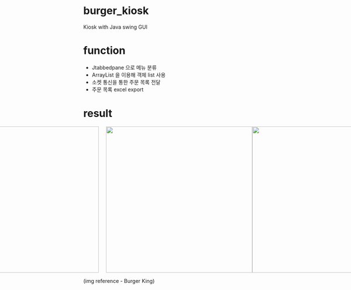 # burger_kiosk
Kiosk with Java swing GUI

# function
- Jtabbedpane 으로 메뉴 분류
- ArrayList<JPanel> 을 이용해 객체 list 사용
- 소켓 통신을 통한 주문 목록 전달
- 주문 목록 excel export

# result
<div style="display: flex; justify-content: center; align-items: center;">
    <img src="https://github.com/hj78080/burger_kiosk/assets/137899379/5437f9f2-ef39-4f43-b45e-b41ff58e8b5e" style="height: 400px; width: auto; margin-right: 20px;">
    <img src="https://github.com/hj78080/burger_kiosk/assets/137899379/02c7a90e-d8ae-464a-b42d-46fcab4f68bf" style="height: 400px; width: auto;">
    <img src="https://github.com/hj78080/burger_kiosk/assets/137899379/16d1d17a-1ac6-48e6-ba38-7d512464b357" style="height: 400px; width: auto;">
</div>

(img reference - Burger King)
